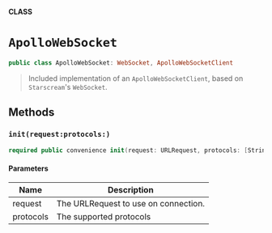 **CLASS**

# `ApolloWebSocket`

```swift
public class ApolloWebSocket: WebSocket, ApolloWebSocketClient
```

> Included implementation of an `ApolloWebSocketClient`, based on `Starscream`'s `WebSocket`.

## Methods
### `init(request:protocols:)`

```swift
required public convenience init(request: URLRequest, protocols: [String]? = nil)
```

#### Parameters

| Name | Description |
| ---- | ----------- |
| request | The URLRequest to use on connection. |
| protocols | The supported protocols |